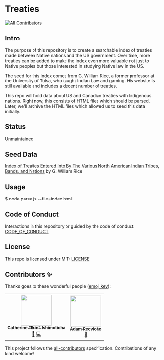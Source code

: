 # Treaties
<!-- ALL-CONTRIBUTORS-BADGE:START - Do not remove or modify this section -->
[![All Contributors](https://img.shields.io/badge/all_contributors-2-orange.svg?style=flat-square)](#contributors-)
<!-- ALL-CONTRIBUTORS-BADGE:END -->

## Intro

The purpose of this repository is to create a searchable index of treaties made between Native nations and the US government. Over time, more treaties can be added to make the index even more valuable not just to Native peoples but those interested in studying Native law in the US.

The seed for this index comes from G. William Rice, a former professor at the University of Tulsa, who taught Indian Law and gaming. His website is still available and includes a decent number of treaties.

This repo will hold data about US and Canadian treaties with Indigenous nations. Right now, this consists of HTML files which should be parsed. Later, we'll archive the HTML files which allowed us to seed this data initially.

## Status

Unmaintained

## Seed Data

[Index of Treaties Entered Into By The Various North American Indian Tribes, Bands, and Nations](http://resources.utulsa.edu/law/classes/rice/Treaties/001_Treaty_Index.htm) by G. William Rice

## Usage

\$ node parse.js --file=index.html

## Code of Conduct

Interactions in this repository or guided by the code of conduct: [CODE_OF_CONDUCT](CODE_OF_CONDUCT.md)

## License

This repo is licensed under MIT: [LICENSE](LICENSE)

## Contributors ✨

Thanks goes to these wonderful people ([emoji key](https://allcontributors.org/docs/en/emoji-key)):

<!-- ALL-CONTRIBUTORS-LIST:START - Do not remove or modify this section -->
<!-- prettier-ignore-start -->
<!-- markdownlint-disable -->
<table>
  <tr>
    <td align="center"><a href="http://yes.erin.codes"><img src="https://avatars3.githubusercontent.com/u/467627?v=4" width="100px;" alt=""/><br /><sub><b>Catherine "Erin" Ishimoticha</b></sub></a><br /><a href="https://github.com/nativesintech/treaties/commits?author=erinspice" title="Documentation">📖</a> <a href="https://github.com/nativesintech/treaties/commits?author=erinspice" title="Code">💻</a></td>
    <td align="center"><a href="https://arecvlohe.github.io/simple-portfolio/"><img src="https://avatars3.githubusercontent.com/u/9747933?v=4" width="100px;" alt=""/><br /><sub><b>Adam Recvlohe</b></sub></a><br /><a href="https://github.com/nativesintech/treaties/commits?author=arecvlohe" title="Documentation">📖</a></td>
  </tr>
</table>

<!-- markdownlint-enable -->
<!-- prettier-ignore-end -->
<!-- ALL-CONTRIBUTORS-LIST:END -->

This project follows the [all-contributors](https://github.com/all-contributors/all-contributors) specification. Contributions of any kind welcome!